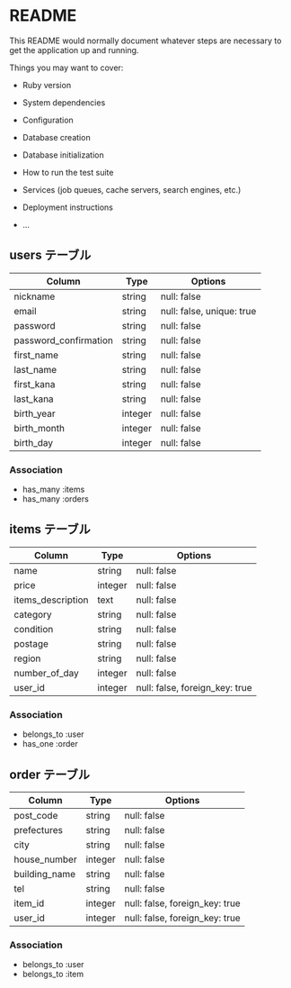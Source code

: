 # README

This README would normally document whatever steps are necessary to get the
application up and running.

Things you may want to cover:

* Ruby version

* System dependencies

* Configuration

* Database creation

* Database initialization

* How to run the test suite

* Services (job queues, cache servers, search engines, etc.)

* Deployment instructions

* ...

## users テーブル
| Column               | Type    | Options                   |
| ---------------------| ------- | ------------------------- |
| nickname             | string  | null: false               |
| email                | string  | null: false, unique: true |
| password             | string  | null: false               |
| password_confirmation| string  | null: false               |
| first_name           | string  | null: false               |
| last_name            | string  | null: false               |
| first_kana           | string  | null: false               |
| last_kana            | string  | null: false               |
| birth_year           | integer | null: false               |
| birth_month          | integer | null: false               |
| birth_day            | integer | null: false               |

### Association

- has_many :items
- has_many :orders

## items テーブル

| Column           | Type    | Options                        |
| ---------------- | ------- | ------------------------------ |
| name             | string  | null: false                    |
| price            | integer | null: false                    |
| items_description| text    | null: false                    |
| category         | string  | null: false                    |
| condition        | string  | null: false                    |
| postage          | string  | null: false                    |
| region           | string  | null: false                    |
| number_of_day    | integer | null: false                    |
| user_id          | integer | null: false, foreign_key: true |
### Association

- belongs_to :user
- has_one :order

## order テーブル

| Column       | Type    | Options                        |
| ------------ | ------- | ------------------------------ |
| post_code    | string  | null: false                    |
| prefectures  | string  | null: false                    |
| city         | string  | null: false                    |
| house_number | integer | null: false                    |
| building_name| string  | null: false                    |
| tel          | string  | null: false                    |
| item_id      | integer | null: false, foreign_key: true |
| user_id      | integer | null: false, foreign_key: true |
### Association

- belongs_to :user
- belongs_to :item
